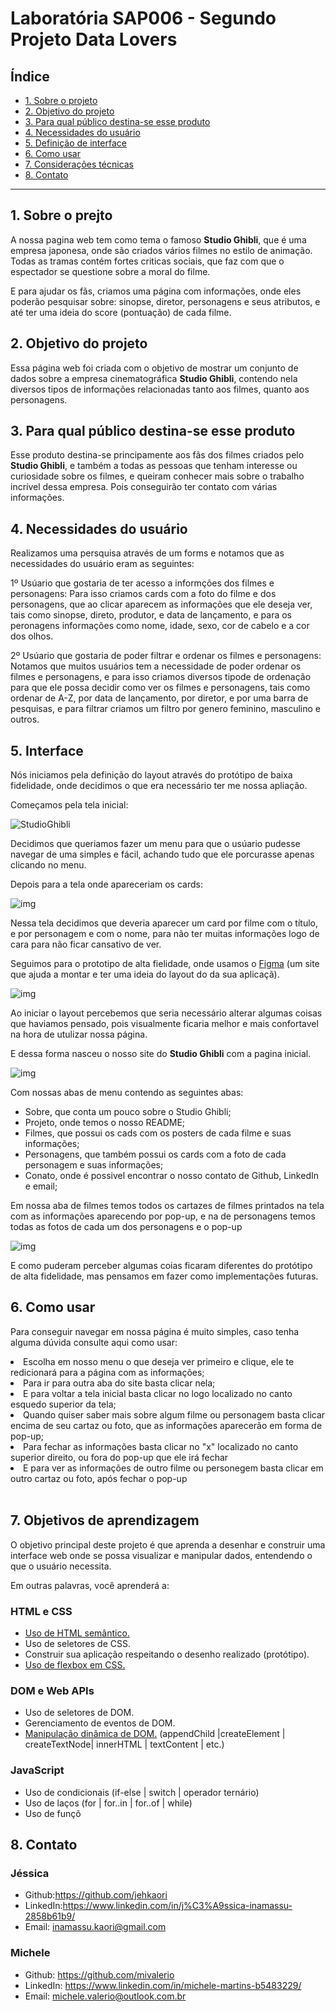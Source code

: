 # Laboratória SAP006 - Segundo Projeto Data Lovers

## Índice

- [1. Sobre o projeto](#1-sobre-o-projeto)
- [2. Objetivo do projeto](#2-objetivo-do-projeto)
- [3. Para qual público destina-se esse produto](#3-para-qual-público-destina-se-esse-produto)
- [4. Necessidades do usuário](#5-necessidades-do-usuário)
- [5. Definição de interface](#6-definição-de-interface)
- [6. Como usar](#4-como-usar)
- [7. Considerações técnicas](#7-considerações-técnicas)
- [8. Contato](#8-contato)


---

## 1. Sobre o prejto

A nossa pagina web tem como tema o famoso **Studio Ghibli**, que é uma empresa japonesa, onde são criados vários filmes no estilo de animação. Todas as tramas contém fortes criticas sociais, que faz com que o espectador se questione sobre a moral do filme.

E para ajudar os fãs, criamos uma página com informações, onde eles poderão pesquisar sobre: sinopse, diretor, personagens e seus atributos, e até ter uma ideia do score (pontuação) de cada filme.

## 2. Objetivo do projeto

Essa página web foi criada com o objetivo de mostrar um conjunto de dados sobre a empresa cinematográfica **Studio Ghibli**, contendo nela diversos tipos de informações relacionadas tanto aos filmes, quanto aos personagens.

## 3. Para qual público destina-se esse produto

Esse produto destina-se principamente aos fãs dos filmes criados pelo **Studio Ghibli**, e também a todas as pessoas que tenham interesse ou curiosidade sobre os filmes, e queiram conhecer mais sobre o trabalho incrível dessa empresa. Pois conseguirão ter contato com várias informações.

## 4. Necessidades do usuário

Realizamos uma persquisa através de um forms e notamos que as necessidades do usuário eram as seguintes:

1º Usúario que gostaria de ter acesso a informções dos filmes e personagens: Para isso criamos cards com a foto do filme e dos personagens, que ao clicar aparecem as informações que ele deseja ver, tais como sinopse, direto, produtor, e data de lançamento, e para os peronagens informações como nome, idade, sexo, cor de cabelo e a cor dos olhos.

2º Usúario que gostaria de poder filtrar e ordenar os filmes e personagens: Notamos que muitos usuários tem a necessidade de poder ordenar os filmes e personagens, e para isso criamos diversos tipode de ordenação para que ele possa decidir como ver os filmes e personagens, tais como ordenar de A-Z, por data de lançamento, por diretor, e por uma barra de pesquisas, e para filtrar criamos um filtro por genero feminino, masculino e outros.

## 5. Interface

Nós iniciamos pela definição do layout através do protótipo de baixa fidelidade, onde decidimos o que era necessário ter me nossa apliação.

Começamos pela tela inicial:

![StudioGhibli](https://ik.imagekit.io/te0owcwkurw/StudioGhibli/pagina-inicial_s7Jm_rbeJ1.jpeg?updatedAt=1627326400484)

Decidimos que queriamos fazer um menu para que o usúario pudesse navegar de uma simples e fácil, achando tudo que ele porcurasse apenas clicando no menu.

Depois para a tela onde apareceriam os cards:

![img](./src/img/aba-de-filmes-e-personagens.jpeg)

Nessa tela decidimos que deveria aparecer um card por filme com o título, e por personagem e com o nome, para não ter muitas informações logo de cara para não ficar cansativo de ver.

Seguimos para o prototipo de alta fielidade, onde usamos o [Figma](https://www.figma.com/) (um site que ajuda a montar e ter uma ideia do layout do da sua aplicaçã).

![img](https://raw.githubusercontent.com/jehkaori/SAP006-data-lovers/main/src/img/Desktop.png)

Ao iniciar o layout percebemos que seria necessário alterar algumas coisas que haviamos pensado, pois visualmente ficaria melhor e mais confortavel na hora de utulizar nossa página.

E dessa forma nasceu o nosso site do **Studio Ghibli** com a pagina inicial.

![img](./src/img/tela-inicial.png)

Com nossas abas de menu contendo as seguintes abas:
- Sobre, que conta um pouco sobre o Studio Ghibli;
- Projeto, onde temos o nosso README;
- Filmes, que possui os cads com os posters de cada filme e suas informações;
- Personagens, que também possui os cards com a foto de cada personagem e suas informações;
- Conato, onde é possivel encontrar o nosso contato de Github, LinkedIn e email;

Em nossa aba de filmes temos todos os cartazes de filmes printados na tela  com as informações aparecendo por pop-up, e na de personagens temos todas as fotos de cada um dos personagens e o pop-up

![img](./src/img/personagens-pop-up.png)

E como puderam perceber algumas coias ficaram diferentes do protótipo de alta fidelidade, mas pensamos em fazer como implementações futuras.

## 6. Como usar

Para conseguir navegar em nossa página é muito simples, caso tenha alguma dúvida consulte aqui como usar:

<li>Escolha em nosso menu o que deseja ver primeiro e clique, ele te redicionará para a página com as informações;</li>
<li>Para ir para outra aba do site basta clicar nela;</li>
<li>E para voltar a tela inicial basta clicar no logo localizado no canto esquedo superior da tela;</li>
<li>Quando quiser saber mais sobre algum filme ou personagem basta clicar encima de seu cartaz ou foto, que as informações aparecerão em forma de pop-up;</li>
<li>Para fechar as informações basta clicar no "x" localizado no canto superior direito, ou fora do pop-up que ele irá fechar</li>
<li>E para ver as informações de outro filme ou personegem basta clicar em outro cartaz ou foto, após fechar o pop-up</li>
<br>


## 7. Objetivos de aprendizagem

O objetivo principal deste projeto é que aprenda a desenhar e construir uma interface web onde se possa visualizar e manipular dados, entendendo o que o usuário necessita.

Em outras palavras, você aprenderá a:

### HTML e CSS

- [Uso de HTML semântico.](https://developer.mozilla.org/en-US/docs/Glossary/Semantics#Semantics_in_HTML)
- Uso de seletores de CSS.
- Construir sua aplicação respeitando o desenho realizado (protótipo).
- [Uso de flexbox em CSS.](https://css-tricks.com/snippets/css/a-guide-to-flexbox/)

### DOM e Web APIs

- Uso de seletores de DOM.
- Gerenciamento de eventos de DOM.
- [Manipulação dinâmica de DOM.](https://developer.mozilla.org/pt-BR/docs/DOM/Referencia_do_DOM/Introdu%C3%A7%C3%A3o) (appendChild |createElement | createTextNode| innerHTML | textContent | etc.)

### JavaScript

- Uso de condicionais (if-else | switch | operador ternário)
- Uso de laços (for | for..in | for..of | while)
- Uso de funçõ



## 8. Contato

### Jéssica
- Github:https://github.com/jehkaori
- LinkedIn:https://www.linkedin.com/in/j%C3%A9ssica-inamassu-2858b61b9/
- Email: inamassu.kaori@gmail.com

### Michele
- Github: https://github.com/mivalerio
- LinkedIn: https://www.linkedin.com/in/michele-martins-b5483229/
- Email: michele.valerio@outlook.com.br

